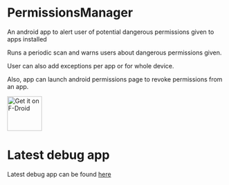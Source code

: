 # PermissionsManager
An android app to alert user of potential dangerous permissions given to apps installed

Runs a periodic scan and warns users about dangerous permissions given.

User can also add exceptions per app or for whole device.

Also, app can launch android permissions page to revoke permissions from an app.

[<img src="https://fdroid.gitlab.io/artwork/badge/get-it-on.png"
     alt="Get it on F-Droid"
     height="80">](https://f-droid.org/packages/open.com.permissionsmanager/)
# Latest debug app

Latest debug app can be found [here](https://gitlab.com/sultanahamer/PermissionsManager/-/jobs/artifacts/master/raw/app/build/outputs/apk/debug/app-debug.apk?job=assembleDebug)

